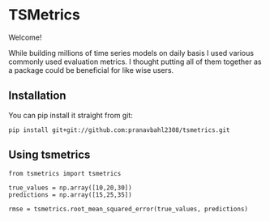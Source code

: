 # TSMetrics

Welcome!

While building millions of time series models on daily basis I used various commonly used evaluation metrics. I thought putting all of them together as a package could be beneficial for like wise users.

## Installation

You can pip install it straight from git:
```
pip install git+git://github.com:pranavbahl2308/tsmetrics.git
```

## Using tsmetrics

```
from tsmetrics import tsmetrics

true_values = np.array([10,20,30])
predictions = np.array([15,25,35])

rmse = tsmetrics.root_mean_squared_error(true_values, predictions)
```
